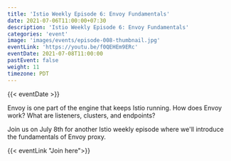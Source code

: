 ```yaml
---
title: 'Istio Weekly Episode 6: Envoy Fundamentals'
date: 2021-07-06T11:00:00+07:30
description: 'Istio Weekly Episode 6: Envoy Fundamentals'
categories: 'event'
image: 'images/events/episode-008-thumbnail.jpg'
eventLink: 'https://youtu.be/f0QEHEm9ERc'
eventDate: 2021-07-08T11:00:00
pastEvent: false
weight: 11
timezone: PDT
---
```


{{< eventDate >}}

Envoy is one part of the engine that keeps Istio running. How does Envoy work? What are listeners, clusters, and endpoints?

Join us on July 8th for another Istio weekly episode where we'll introduce the fundamentals of Envoy proxy.

{{< eventLink "Join here">}}
